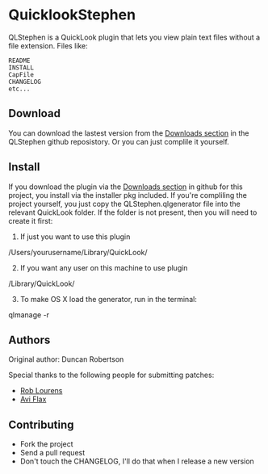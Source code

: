 # QuicklookStephen

QLStephen is a QuickLook plugin that lets you view plain text files without
a file extension. Files like:

    README
    INSTALL
    CapFile
    CHANGELOG
    etc...

## Download

You can download the lastest version from the [Downloads section](https://github.com/whomwah/qlstephen/downloads) in the QLStephen github reposistory. Or you can just complile it yourself.

## Install

If you download the plugin via the [Downloads section](https://github.com/whomwah/qlstephen/downloads) in github for this project, you install via the installer pkg included. If you're compliling the project yourself, you just copy the QLStephen.qlgenerator file into the relevant QuickLook folder. If the folder is not present, then you will need to create it first:

1. If just you want to use this plugin

  /Users/yourusername/Library/QuickLook/

2. If you want any user on this machine to use plugin

  /Library/QuickLook/

3. To make OS X load the generator, run in the terminal:

  qlmanage -r

## Authors

Original author: Duncan Robertson

Special thanks to the following people for submitting patches:

* [Rob Lourens](https://github.com/roblourens)
* [Avi Flax](https://github.com/aviflax)

## Contributing

* Fork the project
* Send a pull request
* Don't touch the CHANGELOG, I'll do that when I release a new version
